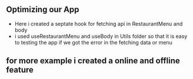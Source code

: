 ## Optimizing our App

* Here i created a septate hook for fetching api in RestaurantMenu and body 
* i used useRestaurantMenu and useBody  in Utils folder so that it is easy to testing the app if we got the error in the fetching data or menu 
## for more example i created a online and offline feature 

